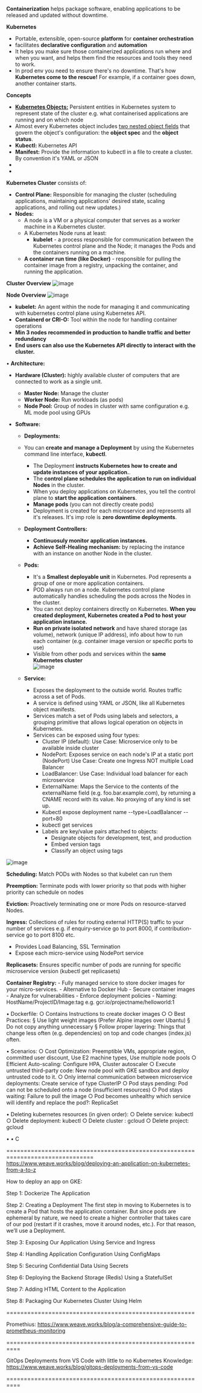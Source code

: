 **Containerization** helps package software, enabling applications to be released and updated without downtime.

**Kubernetes**
- Portable, extensible, open-source **platform** for **container orchestration**
- facilitates **declarative configuration** and **automation**
- It helps you make sure those containerized applications run where and when you want, and helps them find the resources and tools they need to work.
- In prod env you need to ensure there's no downtime. That's how **Kubernetes come to the rescue!** For example, if a container goes down, another container starts.

**Concepts**
- **[Kubernetes Objects:](https://kubernetes.io/docs/concepts/overview/working-with-objects/#kubernetes-objects)** Persistent entities in Kubernetes system to represent state of the cluster e.g. what containerised applications are running and on which node
- Almost every Kubernetes object includes [two nested object fields](https://kubernetes.io/docs/concepts/overview/working-with-objects/#object-spec-and-status) that govern the object's configuration: the **object spec** and the **object status**.
- **Kubectl:** Kubernetes API
- **Manifest:** Provide the information to kubectl in a file to create a cluster. By convention it's YAML or JSON
-  
- 

**Kubernetes Cluster** consists of:
 - **Control Plane:** Responsible for managing the cluster (scheduling applications, maintaining applications' desired state, scaling applications, and rolling out new updates.)
 -  **Nodes:**
    - A node is a VM or a physical computer that serves as a worker machine in a Kubernetes cluster.
    - A Kubernetes Node runs at least:
    	- **kubelet** - a process responsible for communication between the Kubernetes control plane and the Node; it manages the Pods and the containers running on a machine.
     - **A container run time (like Docker)** - responsible for pulling the container image from a registry, unpacking the container, and running the application.

**Cluster Overview**
  ![image](https://github.com/Ajit1279/GCP_Learning/assets/81754034/623125d0-47fe-4316-ae2b-580ddc2d9e76)

**Node Overview**
	![image](https://github.com/Ajit1279/GCP_Learning/assets/81754034/b41a0a6c-8873-4a38-992f-9699aec0067e)
 
   - **kubelet:** An agent within the node for managing it and communicating with kubernetes control plane using Kubernetes API.
   - **Containerd or CRI-O:** Tool within the node for handling container operations
   - **Min 3 nodes recommended in production to handle traffic and better redundancy**
   - **End users can also use the Kubernetes API directly to interact with the cluster.**


• **Architecture:**
   - **Hardware (Cluster):** highly available cluster of computers that are connected to work as a single unit.
     	- **Master Node:** Manage the cluster
     	- **Worker Node:** Run workloads (as pods)
     	- **Node Pool:** Group of nodes in cluster with same configuration e.g. ML mode pool using GPUs

   - **Software:**
        - **Deployments:**
	    - You can **create and manage a Deployment** by using the Kubernetes command line interface, **kubectl**.
            - The Deployment **instructs Kubernetes how to create and update instances of your application.**.
            - The **control plane schedules the application to run on individual Nodes** in the cluster.
            - When you deploy applications on Kubernetes, you tell the control plane to **start the application containers**.
            - **Manage pods** (you can not directly create pods)
            - Deployment is created for each microservice and represents all it's releases. It's imp role is **zero downtime deployments**.
       
    	- **Deployment Controllers:**
          - **Continuosuly monitor application instances.**
          - **Achieve Self-Healing mechanism:** by replacing the instance with an instance on another Node in the cluster.
       	
     - **Pods:**
         - It's a **Smallest deployable unit** in Kubernetes. Pod represents a group of one or more application containers.
         - POD always run on a node. Kubernetes control plane automatically handles scheduling the pods across the Nodes in the cluster.
         - You can not deploy containers directly on Kubernetes.  **When you created deployment, Kubernetes created a Pod to host your application instance.**
         - **Run on private isolated network** and have shared storage (as volume), network (unique IP address), info about how to run each container (e.g. container image version or specific ports to use)
         - Visible from other pods and services within the **same Kubernetes cluster**	
![image](https://github.com/Ajit1279/GCP_Learning/assets/81754034/8874b0ab-64a4-4e40-976c-88a776ca38bd)

    		
     - **Service:**
         - Exposes the deployment to the outside world. Routes traffic across a set of Pods.
         - A service is defined using YAML or JSON, like all Kubernetes object manifests.
         - Services match a set of Pods using labels and selectors, a grouping primitive that allows logical operation on objects in Kubernetes.
         - Services can be exposed using four types:
       	    - Cluster IP (default): Use Case: Microservice only to be available inside cluster
            - NodePort: Exposes service on each node's IP at a static port (NodePort)  Use Case:  Create one Ingress NOT multiple Load Balancer
            - LoadBalancer:  Use Case: Individual load balancer for each microservice
            - ExternalName: Maps the Service to the contents of the externalName field (e.g. foo.bar.example.com), by returning a CNAME record with its value. No proxying of any kind is set up.
            - Kubectl expose deployment name --type=LoadBalancer --port=80
            - kubectl get services
            - Labels are key/value pairs attached to objects:
               - Designate objects for development, test, and production
               - Embed version tags
               - Classify an object using tags
	     
![image](https://github.com/Ajit1279/GCP_Learning/assets/81754034/7a979e89-cc42-40d3-9080-bbd42252357d)

 
 **Scheduling:** Match PODs with Nodes so that kubelet can run them

 **Preemption:** Terminate pods with lower priority so that pods with higher priority can schedule on nodes

 **Eviction:** Proactively terminating one or more Pods on resource-starved Nodes.

 **Ingress:** Collections of rules for routing external HTTP(S) traffic to your number of services e.g. if enquiry-service go to port 8000, if contribution-service go to port 8100 etc.
 - Provides Load Balancing, SSL Termination
 - Expose each micro-service using NodePort service 

 **Replicasets:** Ensures specific number of pods are running for specific microservice version (kubectl get replicasets)

 
 **Container Registry:**
    - Fully managed service to store docker images for your micro-services.
    - Alternative to Docker Hub
    - Secure container images
    - Analyze for vulnerabilities
    - Enforce deployment policies
    - Naming: HostName/ProjectID/Image:tag e.g. gcr.io/projectname/helloworld:1 

• Dockerfile:
	○ Contains Instructions to create docker images 
	○ 
	○ Best Practices:
		§ Use light weight images (Prefer Alpine images over Ubantu)
		§ Do not copy anything unnecessary
		§ Follow proper layering: Things that change less often (e.g. dependencies) on top and code changes (index.js) often.
			
	
• Scenarios:
	○ Cost Optimization: Preemptible VMs, appropriate region, committed user discount, Use E2 machine types, Use multiple node pools
	○ Efficient Auto-scaling:  Configure HPA, Cluster autoscaler
	○ Execute untrusted third-party code: New node pool with GKE sandbox and deploy untrusted code to it. 
	○ Only internal communication between microservice deployments: Create service of type ClusterIP
	○ Pod stays pending: Pod can not be scheduled onto a node (insufficient resources)
	○ Pod stays waiting: Failure to pull the image
	○ Pod becomes unhealthy which service will identify and replace the pod?: ReplicaSet   
	
• Deleting kubernetes resources (in given order):
	○ Delete service: kubectl
	○ Delete deployment:  kubectl
	○ Delete cluster : gcloud
	○ Delete project: gcloud 

• 
• C

===============================================================================
https://www.weave.works/blog/deploying-an-application-on-kubernetes-from-a-to-z

How to deploy an app on GKE:

Step 1: Dockerize The Application 

Step 2: Creating a Deployment
	The first step in moving to Kubernetes is to create a Pod that hosts the application container. But since pods are ephemeral by nature, we need to create a higher controller that takes care of our pod (restart if it crashes, move it around nodes, etc.). For that reason, we’ll use a Deployment. 

Step 3: Exposing Our Application Using Service and Ingress
	
Step 4: Handling Application Configuration Using ConfigMaps
	
Step 5: Securing Confidential Data Using Secrets
	
Step 6: Deploying the Backend Storage (Redis) Using a StatefulSet
	
Step 7: Adding HTML Content to the Application
	
Step 8: Packaging Our Kubernetes Cluster Using Helm

======================================================

Promethius: 
https://www.weave.works/blog/a-comprehensive-guide-to-prometheus-monitoring

==========================================================

GitOps Deployments from VS Code with little to no Kubernetes Knowledge:
https://www.weave.works/blog/gitops-deployments-from-vs-code

==========================================================


